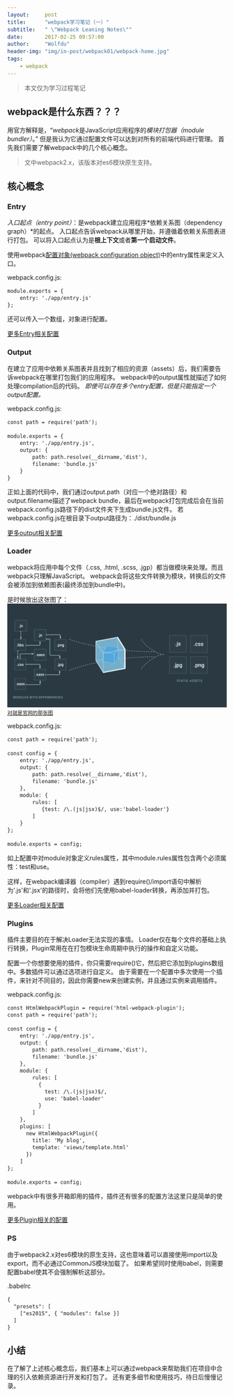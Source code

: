 ```yaml
---
layout:     post
title:      "webpack学习笔记（一）"
subtitle:   " \"Webpack Leaning Notes\""
date:       2017-02-25 09:57:00
author:     "Wolfdu"
header-img: "img/in-post/webpack01/webpack-home.jpg"
tags:
    - webpack
---
```


> 本文仅为学习过程笔记

## webpack是什么东西？？？

用官方解释是，“*webpack*是JavaScript应用程序的*模块打包器（module bundler）*。”
但是我认为它通过配置文件可以达到对所有的前端代码进行管理。
首先我们需要了解webpack中的几个核心概念。

> 文中webpack2.x，该版本对es6模块原生支持。

## 核心概念

### Entry

*入口起点（entry point）*：是webpack建立应用程序*依赖关系图（dependency graph）*的起点。
入口起点告诉webpack从哪里开始，并遵循着依赖关系图表进行打包。
可以将入口起点认为是**根上下文**或者**第一个启动文件**。

使用webpack[配置对象(webpack configuration object)](https://doc.webpack-china.org/configuration/)中的entry属性来定义入口。

webpack.config.js:

	module.exports = {
		entry: './app/entry.js'
	};

还可以传入一个数组，对象进行配置。

[更多Entry相关配置](https://doc.webpack-china.org/concepts/entry-points/)

### Output

在建立了应用中依赖关系图表并且找到了相应的资源（assets）后，我们需要告诉webpack在哪里打包我们的应用程序。
webpack中的output属性就描述了如何处理compilation后的代码。
*即使可以存在多个entry配置，但是只能指定一个output配置。*

webpack.config.js:

	const path = require('path');

	module.exports = {
		entry: './app/entry.js',
		output: {
			path: path.resolve(__dirname,'dist'),
			filename: 'bundle.js'
		}
	}

正如上面的代码中，我们通过output.path（对应一个绝对路径）和output.filename描述了webpack bundle，最后在webpack打包完成后会在当前webpack.config.js路径下的dist文件夹下生成bundle.js文件。
若webpack.config.js在根目录下output路径为：./dist/bundle.js

[更多output相关配置](https://doc.webpack-china.org/concepts/output/)

### Loader

webpack将应用中每个文件（.css, .html, .scss, .jgp）都当做模块来处理。而且webpack只理解JavaScript。
webpack会将这些文件转换为模块，转换后的文件会被添加到依赖图表(最终添加到bundle中)。

是时候放出这张图了：
![java-javascript](/img/in-post/webpack01/webpack-loader.png)
<small class="img-hint">[对就是官网的那张图](https://webpack.js.org/)</small>

webpack.config.js:
	
	const path = require('path');

	const config = {
		entry: './app/entry.js',
		output: {
			path: path.resolve(__dirname,'dist'),
			filename: 'bundle.js'
		},
		module: {
			rules: [
			   {test: /\.(js|jsx)$/, use:'babel-loader'}
			]
		}
	};

	module.exports = config;

如上配置中对module对象定义rules属性，其中module.rules属性包含两个必须属性：test和use。

这样，在webpack编译器（compiler）遇到require()/import语句中解析为'.js'和'.jsx'的路径时，会将他们先使用babel-loader转换，再添加并打包。

[更多Loader相关配置](https://doc.webpack-china.org/concepts/)

### Plugins

插件主要目的在于解决Loader无法实现的事情。
Loader仅在每个文件的基础上执行转换，Plugin常用在在打包模块生命周期中执行的操作和自定义功能。

配置一个你想要使用的插件，你只需要require()它，然后把它添加到plugins数组中。多数插件可以通过选项进行自定义。
由于需要在一个配置中多次使用一个插件，来针对不同目的，因此你需要new来创建实例，并且通过实例来调用插件。

webpack.config.js:

	const HtmlWebpackPlugin = require('html-webpack-plugin');
	const path = require('path');

	const config = {
		entry: './app/entry.js',
		output: {
			path: path.resolve(__dirname,'dist'),
			filename: 'bundle.js'
		},
		module: {
			rules: [
			  {
			  	test: /\.(js|jsx)$/,
			  	use: 'babel-loader'
			  }
			]
		},
		plugins: [
		  new HtmlWebpackPlugin({
			title: 'My blog',
			template: 'views/template.html'
		  })
		]
	};

	module.exports = config;

webpack中有很多开箱即用的插件，插件还有很多的配置方法这里只是简单的使用。

[更多Plugin相关的配置](https://doc.webpack-china.org/concepts/plugins/)

### PS

由于webpack2.x对es6模块的原生支持，这也意味着可以直接使用import以及export，而不必通过CommonJS模块加载了。
如果希望同时使用babel，则需要配置babel使其不会强制解析这部分。

.babelrc

	{
	  "presets": [
	    ["es2015", { "modules": false }]
	  ]
	}

## 小结

在了解了上述核心概念后，我们基本上可以通过webpack来帮助我们在项目中合理的引入依赖资源进行开发和打包了。
还有更多细节和使用技巧，待日后慢慢记录。
